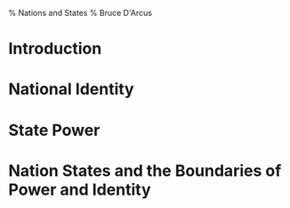 % Nations and States
% Bruce D'Arcus

# Introduction

# National Identity

# State Power

# Nation States and the Boundaries of Power and Identity
